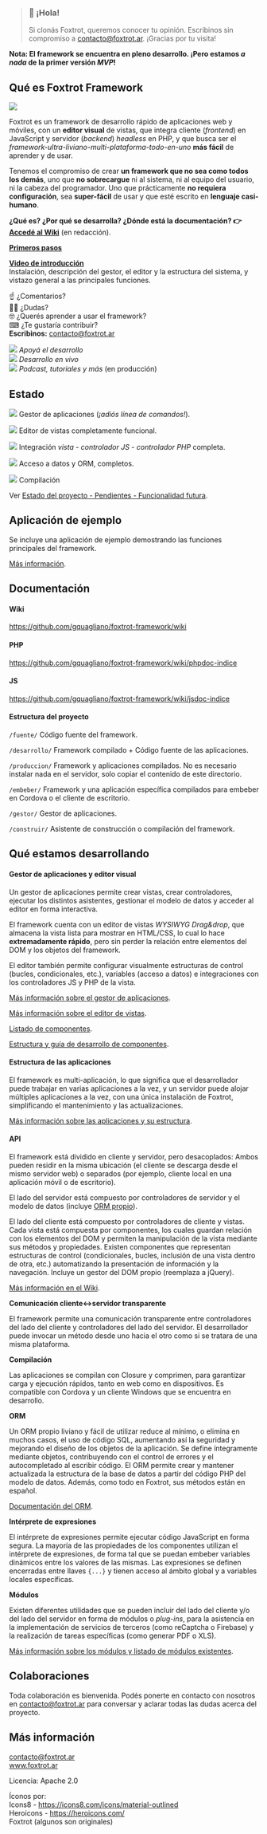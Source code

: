 > ### 👋 ¡Hola!
> Si clonás Foxtrot, queremos conocer tu opinión. Escribinos sin compromiso a contacto@foxtrot.ar. ¡Gracias por tu visita!

**Nota: El framework se encuentra en pleno desarrollo. ¡Pero estamos *a nada* de la primer versión *MVP*!**

## Qué es Foxtrot Framework

![](https://github.com/gquagliano/foxtrot-framework/wiki/img/editor.jpg)

Foxtrot es un framework de desarrollo rápido de aplicaciones web y móviles, con un **editor visual** de vistas, que integra cliente (*frontend*) en JavaScript y servidor (*backend*) _headless_ en PHP, y que busca ser el *framework-ultra-liviano-multi-plataforma-todo-en-uno* **más fácil** de aprender y de usar.

Tenemos el compromiso de crear **un framework que no sea como todos los demás**, uno que **no sobrecargue** ni al sistema, ni al equipo del usuario, ni la cabeza del programador. Uno que prácticamente **no requiera configuración**, sea **super-fácil** de usar y que esté escrito en **lenguaje casi-humano**.

**¿Qué es? ¿Por qué se desarrolla? ¿Dónde está la documentación? 👉 [Accedé al Wiki](https://github.com/gquagliano/foxtrot-framework/wiki)** (en redacción).

**[Primeros pasos](https://github.com/gquagliano/foxtrot-framework/wiki/Primeros-pasos)**

**[Video de introducción](https://youtu.be/j0hDNhlKW3Q)**  
Instalación, descripción del gestor, el editor y la estructura del sistema, y vistazo general a las principales funciones.

☝ ¿Comentarios?  
🤷‍♂️ ¿Dudas?  
🤓 ¿Querés aprender a usar el framework?  
⌨ ¿Te gustaría contribuir?  
**Escribinos:** contacto@foxtrot.ar

[![](https://c5.patreon.com/external/favicon/favicon-16x16.png?v=69kMELnXkB)](https://www.patreon.com/gquagliano) *Apoyá el desarrollo*  
[![](https://static.twitchcdn.net/assets/favicon-16-2d5d1f5ddd489ee10398.png)](https://www.twitch.tv/gquagliano) *Desarrollo en vivo*  
[![](https://www.youtube.com/favicon.ico)](https://www.youtube.com/channel/UCd8V_YL-kL-BbqB_koAbfBg/) *Podcast, tutoriales y más* (en producción)

## Estado

![](https://github.com/gquagliano/foxtrot-framework/wiki/img/tick.jpg) Gestor de aplicaciones (*¡adiós línea de comandos!*).

![](https://github.com/gquagliano/foxtrot-framework/wiki/img/tick.jpg) Editor de vistas completamente funcional.

![](https://github.com/gquagliano/foxtrot-framework/wiki/img/tick.jpg) Integración *vista - controlador JS - controlador PHP* completa.

![](https://github.com/gquagliano/foxtrot-framework/wiki/img/tick.jpg) Acceso a datos y ORM, completos.

![](https://github.com/gquagliano/foxtrot-framework/wiki/img/tick.jpg) Compilación

Ver [Estado del proyecto - Pendientes - Funcionalidad futura](https://github.com/gquagliano/foxtrot-framework/wiki/Estado-del-proyecto).

## Aplicación de ejemplo

Se incluye una aplicación de ejemplo demostrando las funciones principales del framework.

[Más información](desarrollo/aplicaciones/ejemplo/README.md).

## Documentación

#### Wiki

https://github.com/gquagliano/foxtrot-framework/wiki

#### PHP

https://github.com/gquagliano/foxtrot-framework/wiki/phpdoc-indice

#### JS

https://github.com/gquagliano/foxtrot-framework/wiki/jsdoc-indice

#### Estructura del proyecto

`/fuente/` Código fuente del framework.

`/desarrollo/` Framework compilado + Código fuente de las aplicaciones.

`/produccion/` Framework y aplicaciones compilados. No es necesario instalar nada en el servidor, solo copiar el contenido de este directorio.

`/embeber/` Framework y una aplicación específica compilados para embeber en Cordova o el cliente de escritorio.

`/gestor/` Gestor de aplicaciones.

`/construir/` Asistente de construcción o compilación del framework.

## Qué estamos desarrollando

#### Gestor de aplicaciones y editor visual

Un gestor de aplicaciones permite crear vistas, crear controladores, ejecutar los distintos asistentes, gestionar el modelo de datos y acceder al editor en forma interactiva.

El framework cuenta con un editor de vistas *WYSIWYG* *Drag&drop*, que almacena la vista lista para mostrar en HTML/CSS, lo cual lo hace **extremadamente rápido**, pero sin perder la relación entre elementos del DOM y los objetos del framework.

El editor también permite configurar visualmente estructuras de control (bucles, condicionales, etc.), variables (acceso a datos) e integraciones con los controladores JS y PHP de la vista.

[Más información sobre el gestor de aplicaciones](https://github.com/gquagliano/foxtrot-framework/wiki/Gestor-de-aplicaciones).

[Más información sobre el editor de vistas](https://github.com/gquagliano/foxtrot-framework/wiki/Editor-de-vistas).

[Listado de componentes](https://github.com/gquagliano/foxtrot-framework/wiki/Listado-de-componentes).

[Estructura y guía de desarrollo de componentes](https://github.com/gquagliano/foxtrot-framework/wiki/Visi%C3%B3n-general-de-la-estructura-de-los-componentes).

#### Estructura de las aplicaciones

El framework es multi-aplicación, lo que significa que el desarrollador puede trabajar en varias aplicaciones a la vez, y un servidor puede alojar múltiples aplicaciones a la vez, con una única instalación de Foxtrot, simplificando el mantenimiento y las actualizaciones.

[Más información sobre las aplicaciones y su estructura](https://github.com/gquagliano/foxtrot-framework/wiki/Definici%C3%B3n-y-ciclo-de-vida-de-la-aplicaci%C3%B3n).

#### API

El framework está dividido en cliente y servidor, pero desacoplados: Ambos pueden residir en la misma ubicación (el cliente se descarga desde el mismo servidor web) o separados (por ejemplo, cliente local en una aplicación móvil o de escritorio).

El lado del servidor está compuesto por controladores de servidor y el modelo de datos (incluye [ORM propio](https://github.com/gquagliano/foxtrot-framework/wiki/Modelo-de-datos-y-ORM)).

El lado del cliente está compuesto por controladores de cliente y vistas. Cada vista está compuesta por componentes, los cuales guardan relación con los elementos del DOM y permiten la manipulación de la vista mediante sus métodos y propiedades. Existen componentes que representan estructuras de control (condicionales, bucles, inclusión de una vista dentro de otra, etc.) automatizando la presentación de información y la navegación. Incluye un gestor del DOM propio (reemplaza a jQuery).

[Más información en el Wiki](https://github.com/gquagliano/foxtrot-framework/wiki).

**Comunicación cliente<->servidor transparente**

El framework permite una comunicación transparente entre controladores del lado del cliente y controladores del lado del servidor. El desarrollador puede invocar un método desde uno hacia el otro como si se tratara de una misma plataforma.

**Compilación**

Las aplicaciones se compilan con Closure y comprimen, para garantizar carga y ejecución rápidos, tanto en web como en dispositivos. Es compatible con Cordova y un cliente Windows que se encuentra en desarrollo.

**ORM**

Un ORM propio liviano y fácil de utilizar reduce al mínimo, o elimina en muchos casos, el uso de código SQL, aumentando así la seguridad y mejorando el diseño de los objetos de la aplicación. Se define íntegramente mediante objetos, contribuyendo con el control de errores y el autocompletado al escribir código. El ORM permite crear y mantener actualizada la estructura de la base de datos a partir del código PHP del modelo de datos. Además, como todo en Foxtrot, sus métodos están en español.

[Documentación del ORM](https://github.com/gquagliano/foxtrot-framework/wiki/Modelo-de-datos-y-ORM).

**Intérprete de expresiones**

El intérprete de expresiones permite ejecutar código JavaScript en forma segura. La mayoría de las propiedades de los componentes utilizan el intérprete de expresiones, de forma tal que se puedan embeber variables dinámicos entre los valores de las mismas. Las expresiones se definen encerradas entre llaves `{...}` y tienen acceso al ámbito global y a variables locales específicas.

**Módulos**

Existen diferentes utilidades que se pueden incluir del lado del cliente y/o del lado del servidor en forma de módulos o *plug-ins*, para la asistencia en la implementación de servicios de terceros (como reCaptcha o Firebase) y la realización de tareas específicas (como generar PDF o XLS).

[Más información sobre los módulos y listado de módulos existentes](https://github.com/gquagliano/foxtrot-framework/wiki/Módulos).

## Colaboraciones

Toda colaboración es bienvenida. Podés ponerte en contacto con nosotros en contacto@foxtrot.ar para conversar y aclarar todas las dudas acerca del proyecto.

## Más información

contacto@foxtrot.ar  
www.foxtrot.ar

Licencia: Apache 2.0

Íconos por:  
Icons8 - https://icons8.com/icons/material-outlined  
Heroicons - https://heroicons.com/  
Foxtrot (algunos son originales)

